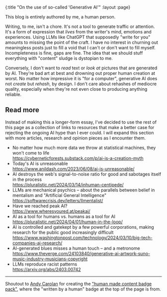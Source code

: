 {:title "On the use of so-called 'Generative AI'"
 :layout :page}

This blog is entirely authored by me, a human person.

Writing, to me, isn't a chore. It's not a tool to generate traffic or attention. It's a form of expression that *lives* from the writer's mind, emotions and experiences. Using LLMs like ChatGPT that supposedly "write for you" amounts to missing the point of the craft. I have no interest in churning out meaningless posts just to fill a void that I can't or don't want to fill myself. Incompleteness is fine, gaps are fine. The idea that we should stuff everything with "content" sludge is dystopian to me.

Conversely, I don't want to *read* text or *look at* pictures that are generated by AI. They're bad art at best and drowning out proper human creation at worst. No matter how impressive it is "for a computer", generative AI does not *create* but *rehash*, by design. I don't care about rehashes of mediocre quality, especially when they're not even close to producing anything reliable.

## Read more

Instead of making this a longer-form essay, I've decided to use the rest of this page as a collection of links to resources that make a better case for rejecting the ongoing AI hype than I ever could. I will expand this section with more articles, research and opinion pieces as I encounter them.

- No matter how much more data we throw at statistical machines, they won't come to life\
  <https://cyberneticforests.substack.com/p/ai-is-a-creation-myth>
- Today's AI is unreasonable\
  <https://www.anildash.com/2023/06/08/ai-is-unreasonable/>
- AI destroys the web's signal-to-noise ratio for good and sabotages itself in the process\
  <https://pluralistic.net/2024/03/14/inhuman-centipede/>
- LLMs are mechanical psychics – about the parallels between belief in mentalism and "Artificial General Intelligence"\
  <https://softwarecrisis.dev/letters/llmentalist/>
- Have we reached peak AI?\
  <https://www.wheresyoured.at/peakai/>
- AI as a tool for humans vs. humans as a tool for AI
  <https://pluralistic.net/2024/04/01/human-in-the-loop/>
- AI is controlled and gatekept by a few powerful corporations, making research for the public good increasingly difficult\
  <https://www.washingtonpost.com/technology/2024/03/10/big-tech-companies-ai-research/>
- AI-generated blues misses a human touch – and a metronome\
  <https://www.theverge.com/24103840/generative-ai-artwork-suno-music-industry-musicians-copyright>
- LLMs reproduce racist patterns\
  <https://arxiv.org/abs/2403.00742>

---

Shoutout to [Andy Carolan](https://www.andycarolan.com/) for creating the ["human made content badge pack"](https://ko-fi.com/s/4662b19f61), where the "written by a human" badge at the top of the page is from.



